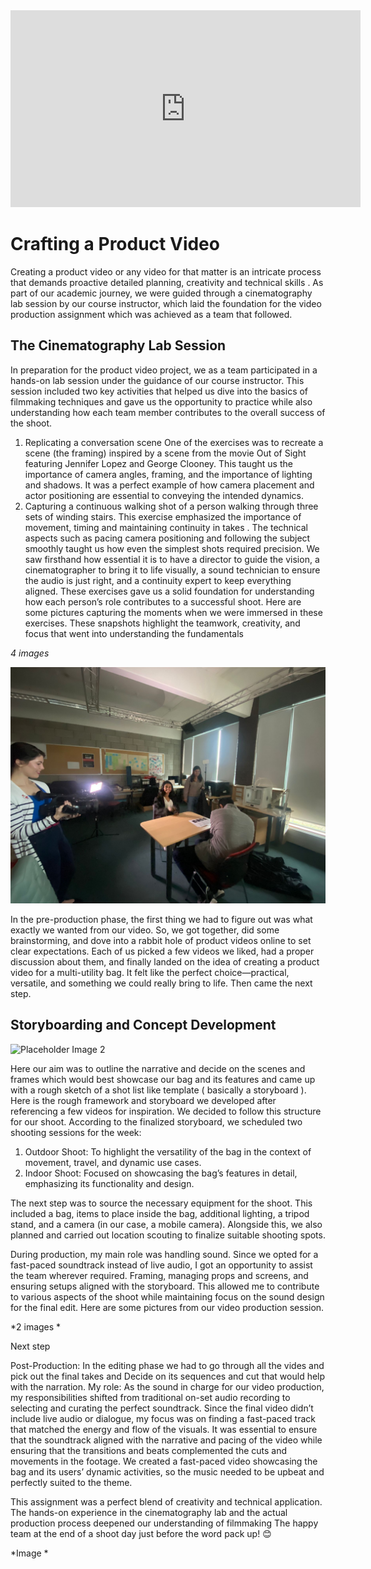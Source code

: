 <iframe width="560" height="315" src="https://www.youtube.com/embed/dQw4w9WgXcQ" frameborder="0" allow="accelerometer; autoplay; clipboard-write; encrypted-media; gyroscope; picture-in-picture" allowfullscreen></iframe>



# Crafting a Product Video 

Creating a product video or any video for that matter is an intricate process that demands proactive detailed planning, creativity and technical skills . As part of our academic journey, we were guided through a cinematography lab session by our course instructor, which laid the foundation for the video production assignment which was achieved as a team that followed. 

## The Cinematography Lab Session

In preparation for the product video project, we as a team participated in a hands-on lab session under the guidance of our course instructor. This session included two key activities that helped us dive into the basics of filmmaking techniques and gave us the opportunity to practice while also understanding how each team member contributes to the overall success of the shoot.

1. Replicating a conversation scene 
One of the exercises was to recreate a scene (the framing) inspired by a scene from the movie Out of Sight featuring Jennifer Lopez and George Clooney. This taught us the importance of camera angles, framing, and the importance of lighting and shadows. It was a perfect example of how camera placement and actor positioning are essential to conveying the intended dynamics.
2. Capturing a continuous walking shot of a person walking through three sets of winding stairs. This exercise emphasized the importance of movement, timing and maintaining continuity in takes . The technical aspects such as pacing camera positioning and following the subject smoothly taught us how even the simplest shots required precision.
We saw firsthand how essential it is to have a director to guide the vision, a cinematographer to bring it to life visually, a sound technician to ensure the audio is just right, and a continuity expert to keep everything aligned. These exercises gave us a solid foundation for understanding how each person’s role contributes to a successful shoot.
Here are some pictures capturing the moments when we were immersed in these exercises. These snapshots highlight the teamwork, creativity, and focus that went into understanding the fundamentals

*4 images*

![Image 1](https://github.com/Mridulahnair/react-portfolio/blob/main/src/assets/1.jpeg?raw=true)

In the pre-production phase, the first thing we had to figure out was what exactly we wanted from our video. So, we got together, did some brainstorming, and dove into a rabbit hole of product videos online to set clear expectations. Each of us picked a few videos we liked, had a proper discussion about them, and finally landed on the idea of creating a product video for a multi-utility bag. It felt like the perfect choice—practical, versatile, and something we could really bring to life. Then came the next step.


## Storyboarding and Concept Development  

![Placeholder Image 2](https://github.com/Mridulahnair/react-portfolio/blob/main/src/assets/dramatic.jpg?raw=true)

Here our aim was to outline the narrative and decide on the scenes and frames which would best showcase our bag and its features and came up with a rough sketch of a shot list like template ( basically a storyboard ).
Here is the rough framework and storyboard we developed after referencing a few videos for inspiration. We decided to follow this structure for our shoot. According to the finalized storyboard, we scheduled two shooting sessions for the week:
1.	Outdoor Shoot: To highlight the versatility of the bag in the context of movement, travel, and dynamic use cases.
2.	Indoor Shoot: Focused on showcasing the bag’s features in detail, emphasizing its functionality and design.

The next step was to source the necessary equipment for the shoot. This included a bag, items to place inside the bag, additional lighting, a tripod stand, and a camera (in our case, a mobile camera). Alongside this, we also planned and carried out location scouting to finalize suitable shooting spots.

During production, my main role was handling sound. Since we opted for a fast-paced soundtrack instead of live audio, I got an opportunity to assist the team wherever required. Framing, managing props and screens, and ensuring setups aligned with the storyboard. This allowed me to contribute to various aspects of the shoot while maintaining focus on the sound design for the final edit. Here are some pictures from our video production session. 

*2 images *

Next step

Post-Production:
In the editing phase we had to go through all the vides and pick out the final takes and Decide on its sequences and cut that would help with the narration.
My role: As the sound in charge for our video production, my responsibilities shifted from traditional on-set audio recording to selecting and curating the perfect soundtrack. Since the final video didn’t include live audio or dialogue, my focus was on finding a fast-paced track that matched the energy and flow of the visuals.
It was essential to ensure that the soundtrack aligned with the narrative and pacing of the video while ensuring that the transitions and beats complemented the cuts and movements in the footage. We created a fast-paced video showcasing the bag and its users’ dynamic activities, so the music needed to be upbeat and perfectly suited to the theme.

This assignment was a perfect blend of creativity and technical application. The hands-on experience in the cinematography lab and the actual production process deepened our understanding of filmmaking
The happy team at the end of a shoot day just before the word pack up! 😊


*Image *

